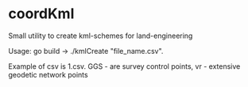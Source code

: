 # coordKml
Small utility to create kml-schemes for land-engineering

Usage: go build -> ./kmlCreate "file_name.csv".

Example of csv is 1.csv. GGS - are survey control points, vr - extensive geodetic network points

